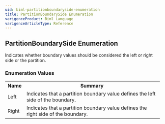 ```yaml
---
uid: biml-partitionboundaryside-enumeration
title: PartitionBoundarySide Enumeration
varigenceProduct: Biml Language
varigenceArticleType: Reference
---
```


## PartitionBoundarySide Enumeration<div class="LanguageSummary"><div class ="SummaryItem">Indicates whether boundary values should be considered the left or right side or the partition.</div></div><div class="EnumValueGroup">### Enumeration Values<table id="EnumValue" class="MemberList"><tbody><tr><th class="MemberNameColumnHeader">Name</th><th class="MemberSummaryColumnHeader">Summary</th></tr><tr class="cd0"><td class="MemberName">Left</td><td class="MemberSummary"><div class ="SummaryItem">Indicates that a partition boundary value defines the left side of the boundary.</div> </td></tr><tr class="cd1"><td class="MemberName">Right</td><td class="MemberSummary"><div class ="SummaryItem">Indicates that a partition boundary value defines the right side of the boundary.</div> </td></tr></tbody></table></div>